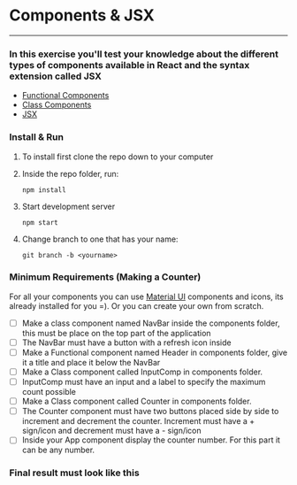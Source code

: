 # Components & JSX

---

### In this exercise you'll test your knowledge about the different types of components available in React and the syntax extension called JSX

- [Functional Components](https://reactjs.org/docs/components-and-props.html#function-and-class-components)
- [Class Components](https://reactjs.org/docs/react-component.html)
- [JSX](https://reactjs.org/docs/introducing-jsx.html)

### Install & Run

1. To install first clone the repo down to your computer
1. Inside the repo folder, run:

   `npm install`

1. Start development server

   `npm start`

1. Change branch to one that has your name:

   `git branch -b <yourname>`

### Minimum Requirements (Making a Counter)

For all your components you can use [Material UI](https://material-ui.com/) components and icons, its already installed for you =). Or you can create your own from scratch.

- [ ] Make a class component named NavBar inside the components folder, this must be place on the top part of the application
- [ ] The NavBar must have a button with a refresh icon inside
- [ ] Make a Functional component named Header in components folder, give it a title and place it below the NavBar
- [ ] Make a Class component called InputComp in components folder.
- [ ] InputComp must have an input and a label to specify the maximum count possible
- [ ] Make a Class component called Counter in components folder.
- [ ] The Counter component must have two buttons placed side by side to increment and decrement the counter. Increment must have a + sign/icon and decrement must have a - sign/icon
- [ ] Inside your App component display the counter number. For this part it can be any number.

### Final result must look like this
